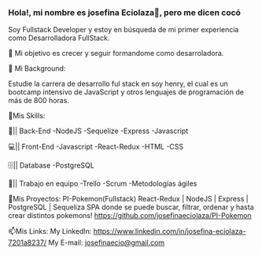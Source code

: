 ### Hola!, mi nombre es josefina Eciolaza👋, pero me dicen cocó
Soy Fullstack Developer y estoy en búsqueda de mi primer experiencia como Desarrolladora FullStack.


🔭 Mi objetivo
 es crecer y seguir formandome como desarroladora.

🌱 Mi Background:
 
Estudie la carrera de desarrollo ful stack en soy henry, el cual es un bootcamp intensivo de JavaScript y otros lenguajes de programación de más de 800 horas. 

📃Mis Skills:

🧩|| Back-End
-NodeJS
-Sequelize
-Express
-Javascript

💻|| Front-End
-Javascript
-React-Redux
-HTML
-CSS

🗄️|| Database
-PostgreSQL

🌱|| Trabajo en equipo
-Trello
-Scrum
-Metodologías ágiles

🚀Mis Proyectos:
PI-Pokemon(Fullstack)
React-Redux | NodeJS | Express | PostgreSQL | Sequeliza
SPA donde se puede buscar, filtrar, ordenar y hasta crear distintos pokemons!
https://github.com/josefinaeciolaza/PI-Pokemon

📫Mis Links:
My LinkedIn: https://www.linkedin.com/in/josefina-eciolaza-7201a8237/
My E-mail: josefinaecio@gmail.com
